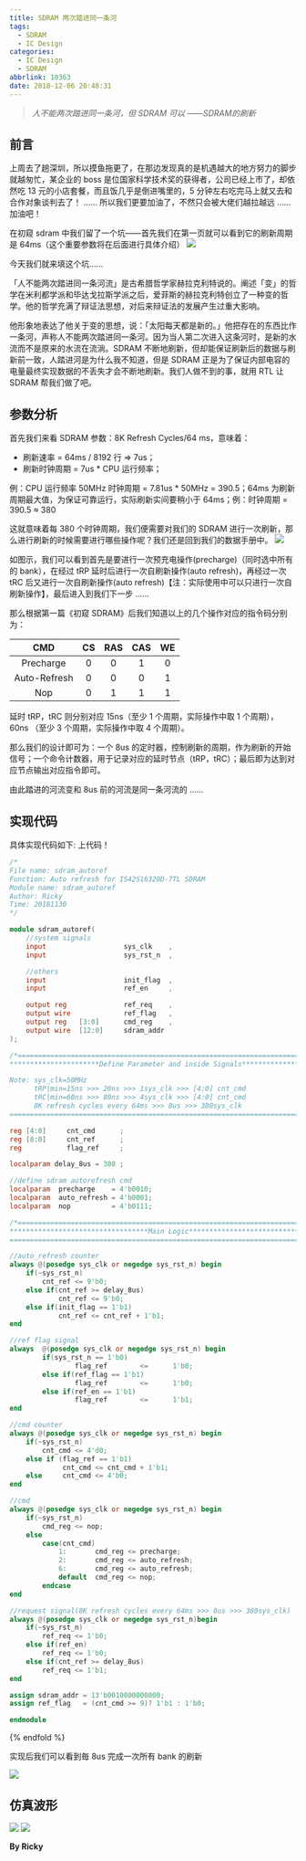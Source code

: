 ```yaml
---
title: SDRAM 两次踏进同一条河
tags:
  - SDRAM
  - IC Design
categories:
  - IC Design
  - SDRAM
abbrlink: 10363
date: 2018-12-06 20:48:31
---
```


> *人不能两次踏进同一条河，但 SDRAM 可以*
> *——SDRAM的刷新*

## 前言
上周去了趟深圳，所以摸鱼拖更了，在那边发现真的是机遇越大的地方努力的脚步就越匆忙，某企业的 boss 是位国家科学技术奖的获得者，公司已经上市了，却依然吃 13 元的小店套餐，而且饭几乎是倒进嘴里的，5 分钟左右吃完马上就又去和合作对象谈判去了！
……
所以我们更要加油了，不然只会被大佬们越拉越远 …… 加油吧！

<!-- more -->

在初窥 sdram 中我们留了一个坑——首先我们在第一页就可以看到它的刷新周期是 64ms（这个重要参数将在后面进行具体介绍）
![](https://mytu-1252671182.cos.ap-shanghai.myqcloud.com/hexo/sdram/sdram_64ms.jpg)

今天我们就来填这个坑......

「人不能两次踏进同一条河流」是古希腊哲学家赫拉克利特说的。阐述「变」的哲学在米利都学派和毕达戈拉斯学派之后，爱菲斯的赫拉克利特创立了一种变的哲学。他的哲学充满了辩证法思想，对后来辩证法的发展产生过重大影响。

他形象地表达了他关于变的思想，说：「太阳每天都是新的。」他把存在的东西比作一条河，声称人不能两次踏进同一条河。因为当人第二次进入这条河时，是新的水流而不是原来的水流在流淌。SDRAM 不断地刷新，但却能保证刷新后的数据与刷新前一致，人踏进河是为什么我不知道，但是 SDRAM 正是为了保证内部电容的电量最终实现数据的不丢失才会不断地刷新。我们人做不到的事，就用 RTL 让 SDRAM 帮我们做了吧。

## 参数分析
首先我们来看 SDRAM 参数：8K Refresh Cycles/64 ms，意味着：
- 刷新速率 = 64ms / 8192 行 => 7us；
- 刷新时钟周期 = 7us * CPU 运行频率；

例：CPU 运行频率 50MHz 时钟周期 = 7.81us * 50MHz = 390.5；64ms 为刷新周期最大值，为保证可靠运行，实际刷新实间要稍小于 64ms；例：时钟周期 = 390.5 ≈ 380

这就意味着每 380 个时钟周期，我们便需要对我们的 SDRAM 进行一次刷新，那么进行刷新的时候需要进行哪些操作呢？我们还是回到我们的数据手册中。
![](https://mytu-1252671182.cos.ap-shanghai.myqcloud.com/hexo/sdram/auto-refresh.jpg)

如图示，我们可以看到首先是要进行一次预充电操作(precharge)（同时选中所有的 bank），在经过 tRP 延时后进行一次自刷新操作(auto refresh)，再经过一次 tRC 后又进行一次自刷新操作(auto refresh)【注：实际使用中可以只进行一次自刷新操作】，最后进入到我们下一步 ……

那么根据第一篇《初窥 SDRAM》后我们知道以上的几个操作对应的指令码分别为：

| CMD | CS  | RAS | CAS | WE  |
|:---:|:---:|:---:|:---:|:---:|
| Precharge | 0 | 0 | 1 | 0 |
| Auto-Refresh | 0 | 0 | 0 | 1 |
| Nop | 0 | 1 | 1 | 1 |

延时 tRP，tRC 则分别对应 15ns（至少 1 个周期，实际操作中取 1 个周期），60ns （至少 3 个周期，实际操作中取 4 个周期）。

那么我们的设计即可为：一个 8us 的定时器，控制刷新的周期，作为刷新的开始信号；一个命令计数器，用于记录对应的延时节点（tRP，tRC）；最后即为达到对应节点输出对应指令即可。

由此踏进的河流变和 8us 前的河流是同一条河流的 ……

## 实现代码
具体实现代码如下:
上代码！
<!-- more <font color=#FF4500 > {% fold sdram_autoref.v  %} -->
```verilog
/*
File name: sdram_autoref
Function: Auto refresh for IS42S16320D-7TL SDRAM
Module name: sdram_autoref
Author: Ricky
Time: 20181130
*/

module sdram_autoref(
	//system signals
	input                   sys_clk    ,
	input                   sys_rst_n  ,

	//others
	input                   init_flag  ,
	input                   ref_en     ,

	output reg              ref_req    ,
	output wire             ref_flag   ,
	output reg   [3:0]      cmd_reg    ,
	output wire  [12:0] 	sdram_addr
);

/*==============================================================================
**********************Define Parameter and inside Signals***********************

Note: sys_clk=50MHz
      tRP|min=15ns >>> 20ns >>> 1sys_clk >>> [4:0] cnt_cmd
      tRC|min=60ns >>> 80ns >>> 4sys_clk >>> [4:0] cnt_cmd
      8K refresh cycles every 64ms >>> 8us >>> 380sys_clk
===============================================================================*/

reg [4:0]     cnt_cmd      ;
reg [8:0]     cnt_ref      ;
reg   	      flag_ref     ;

localparam delay_8us = 380 ;

//define sdram autorefresh cmd
localparam  precharge    = 4'b0010;
localparam  auto_refresh = 4'b0001;
localparam  nop          = 4'b0111;

/*==============================================================================
**********************************Main Logic************************************
==============================================================================*/

//auto_refresh counter
always @(posedge sys_clk or negedge sys_rst_n) begin
    if(~sys_rst_n)
        cnt_ref <= 9'b0;
    else if(cnt_ref >= delay_8us)
            cnt_ref <= 9'b0;
    else if(init_flag == 1'b1)
            cnt_ref <= cnt_ref + 1'b1;
end

//ref flag signal
always  @(posedge sys_clk or negedge sys_rst_n) begin
        if(sys_rst_n == 1'b0)
                flag_ref        <=      1'b0;
        else if(ref_flag == 1'b1)
                flag_ref        <=      1'b0;
        else if(ref_en == 1'b1)
                flag_ref        <=      1'b1;
end

//cmd counter
always @(posedge sys_clk or negedge sys_rst_n) begin
    if(~sys_rst_n)
        cnt_cmd <= 4'd0;
    else if (flag_ref == 1'b1)
             cnt_cmd <= cnt_cmd + 1'b1;
    else     cnt_cmd <= 4'b0;
end

//cmd
always @(posedge sys_clk or negedge sys_rst_n) begin
    if(~sys_rst_n)
        cmd_reg <= nop;
    else
        case(cnt_cmd)
            1:       cmd_reg <= precharge;
            2:       cmd_reg <= auto_refresh;
            6:       cmd_reg <= auto_refresh;
            default  cmd_reg <= nop;
        endcase
end

//request signal(8K refresh cycles every 64ms >>> 8us >>> 380sys_clk)
always @(posedge sys_clk or negedge sys_rst_n)begin
    if(~sys_rst_n)
        ref_req <= 1'b0;
    else if(ref_en)
        ref_req <= 1'b0;
    else if(cnt_ref >= delay_8us)
        ref_req <= 1'b1;
end

assign sdram_addr = 13'b0010000000000;
assign ref_flag   = (cnt_cmd >= 9)? 1'b1 : 1'b0;

endmodule
```
{% endfold %}
</font>

实现后我们可以看到毎 8us 完成一次所有 bank 的刷新

![](https://mytu-1252671182.cos.ap-shanghai.myqcloud.com/hexo/sdram/vsimrun.jpg)

## 仿真波形
![](https://mytu-1252671182.cos.ap-shanghai.myqcloud.com/hexo/sdram/refresh-wave.jpg)
![](https://mytu-1252671182.cos.ap-shanghai.myqcloud.com/hexo/sdram/refresh-wave1.jpg)

**By Ricky**
